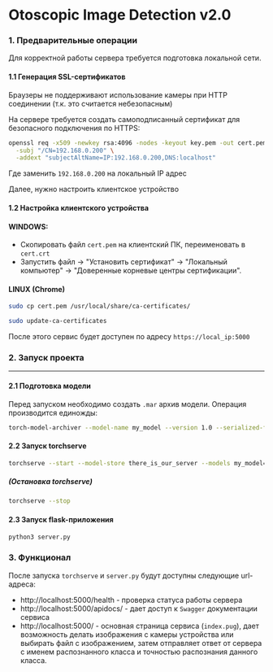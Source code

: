 # Otoscopic Image Detection v2.0

### 1. Предварительные операции
Для корректной работы сервера требуется подготовка локальной сети.
#### 1.1 Генерация SSL-сертификатов
Браузеры не поддерживают использование камеры при HTTP соединении (т.к. это считается небезопасным)

На сервере требуется создать самоподписанный сертификат для безопасного подключения по HTTPS:

```bash
openssl req -x509 -newkey rsa:4096 -nodes -keyout key.pem -out cert.pem -days 365 \
  -subj "/CN=192.168.0.200" \
  -addext "subjectAltName=IP:192.168.0.200,DNS:localhost"
```

Где заменить `192.168.0.200` на локальный IP адрес

Далее, нужно настроить клиентское устройство

#### 1.2 Настройка клиентского устройства
#### WINDOWS:
- Скопировать файл `cert.pem` на клиентский ПК, переименовать в `cert.crt`
- Запустить файл → "Установить сертификат" → "Локальный компьютер" → "Доверенные корневые центры сертификации".

#### LINUX (Chrome)
```bash
sudo cp cert.pem /usr/local/share/ca-certificates/
```
```bash
sudo update-ca-certificates
```

После этого сервис будет доступен по адресу `https://local_ip:5000`

### 2. Запуск проекта
---
#### 2.1 Подготовка модели
Перед запуском необходимо создать `.mar` архив модели. Операция производится единожды:

```bash
torch-model-archiver --model-name my_model --version 1.0 --serialized-file model.pth --handler handler.py --extra-files "class_mapping.json" --export-path there_is_our_server --force
```

#### 2.2 Запуск torchserve
```bash
torchserve --start --model-store there_is_our_server --models my_model=my_model.mar --ncs --disable-token-auth
```

##### (Остановка torchserve)
```bash
torchserve --stop
```


#### 2.3 Запуск flask-приложения
```bash
python3 server.py
```

### 3. Функционал
После запуска `torchserve` и `server.py` будут доступны следующие url-адреса:
- http://localhost:5000/health - проверка статуса работы сервера
- http://localhost:5000/apidocs/ - дает доступ к `Swagger` документации сервиса
- http://localhost:5000/ - основная страница сервиса (`index.pug`), дает возможность делать изображения с камеры устройства или выбирать файл с изображением, затем отправляет ответ от сервера с именем распознанного класса и точностью распознания данного класса.